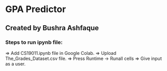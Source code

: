 # GPA Predictor
## Created by Bushra Ashfaque
### Steps to run ipynb file:
=> Add CS19011.ipynb file in Google Colab.
=> Upload The_Grades_Dataset.csv file.
=> Press Runtime -> Runall cells
=> Give input as a user.
